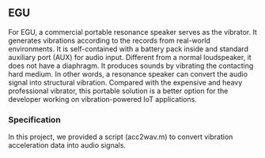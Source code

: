 ## EGU
For EGU, a commercial portable resonance speaker serves as the vibrator.
It generates vibrations according to the records from real-world environments. 
It is self-contained with a battery pack inside and standard auxiliary port (AUX) for audio input. 
Different from a normal loudspeaker, it does not have a diaphragm. 
It produces sounds by vibrating the contacting hard medium. 
In other words, a resonance speaker can convert the audio signal into structural vibration.
Compared with the expensive and heavy professional vibrator, this portable solution is a better option for the developer working on vibration-powered IoT applications.

### Specification
In this project, we provided a script (acc2wav.m) to convert vibration acceleration data into audio signals.



